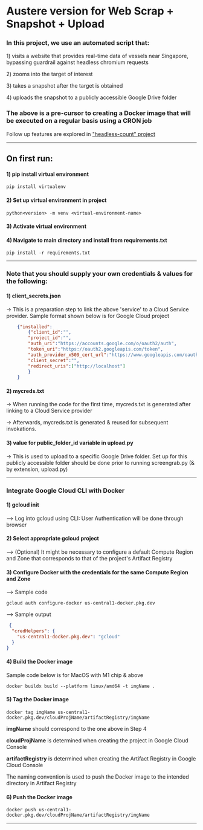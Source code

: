 <h1>Austere version for Web Scrap + Snapshot + Upload</h1>

<h3>In this project, we use an automated script that:</h3>
<p>1) visits a website that provides real-time data of vessels near Singapore, bypassing guardrail against headless chromium requests</p>
<p>2) zooms into the target of interest</p>
<p>3) takes a snapshot after the target is obtained</p>
<p>4) uploads the snapshot to a publicly accessible Google Drive folder</p>

<h3>The above is a pre-cursor to creating a Docker image that will be executed on a regular basis using a CRON job</h3>

Follow up features are explored in ["headless-count" project](https://github.com/Daryl-10/headless-count)

---

<h2>On first run:</h2>
<h4>1) pip install virtual environment</h4>

`pip install virtualenv`

<h4>2) Set up virtual environment in project</h4>

`python<version> -m venv <virtual-environment-name>`

<h4>3) Activate virtual environment</h4>
<h4>4) Navigate to main directory and install from requirements.txt</h4>

`pip install -r requirements.txt`

---

<h3>Note that you should supply your own credentials & values for the following:</h3>
<h4>1) client_secrets.json</h4>
    <p>-> This is a preparation step to link the above 'service' to a Cloud Service provider. Sample format shown below is for Google Cloud project</p>

```json
    {"installed":
        {"client_id":"",
        "project_id":"",
        "auth_uri":"https://accounts.google.com/o/oauth2/auth",
        "token_uri":"https://oauth2.googleapis.com/token",
        "auth_provider_x509_cert_url":"https://www.googleapis.com/oauth2/v1/certs",
        "client_secret":"",
        "redirect_uris":["http://localhost"]
        }
    }
```

<h4>2) mycreds.txt</h4>
    <p>-> When running the code for the first time, mycreds.txt is generated after linking to a Cloud Service provider</p>
    <p>-> Afterwards, mycreds.txt is generated & reused for subsequent invokations.</p>
<h4>3) value for public_folder_id variable in upload.py</h4>
    <p>-> This is used to upload to a specific Google Drive folder. Set up for this publicly accessible folder should be done prior to running screengrab.py (& by extension, upload.py)</p>


---

<h3>Integrate Google Cloud CLI with Docker</h3>
<h4>1) gcloud init</h4>
<p>--> Log into gcloud using CLI: User Authentication will be done through browser</p>
<h4>2) Select appropriate gcloud project</h4>
<p>--> (Optional) It might be necessary to configure a default Compute Region and Zone that corresponds to that of the project's Artifact Registry</p>
<h4>3) Configure Docker with the credentials for the same Compute Region and Zone</h4>
<p>--> Sample code</p>

```
gcloud auth configure-docker us-central1-docker.pkg.dev
```

<p>--> Sample output</p>

```json
 {
  "credHelpers": {
    "us-central1-docker.pkg.dev": "gcloud"
  }
}
```

<h4>4) Build the Docker image</h4>
<p>Sample code below is for MacOS with M1 chip & above</p>

```
docker buildx build --platform linux/amd64 -t imgName .
```

<h4>5) Tag the Docker image</h4>

```
docker tag imgName us-central1-docker.pkg.dev/cloudProjName/artifactRegistry/imgName
```

<p><b>imgName</b> should correspond to the one above in Step 4</p>
<p><b>cloudProjName</b> is determined when creating the project in Google Cloud Console</p>
<p><b>artifactRegistry</b> is determined when creating the Artifact Registry in Google Cloud Console</p>

<p>The naming convention is used to push the Docker image to the intended directory in Artifact Registry</p>

<h4>6) Push the Docker image</h4>

```
docker push us-central1-docker.pkg.dev/cloudProjName/artifactRegistry/imgName
```

---
